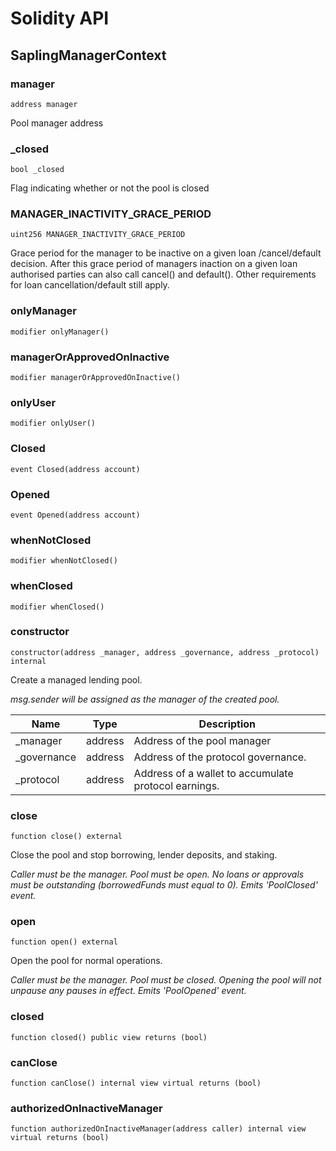 # Solidity API

## SaplingManagerContext

### manager

```solidity
address manager
```

Pool manager address

### _closed

```solidity
bool _closed
```

Flag indicating whether or not the pool is closed

### MANAGER_INACTIVITY_GRACE_PERIOD

```solidity
uint256 MANAGER_INACTIVITY_GRACE_PERIOD
```

Grace period for the manager to be inactive on a given loan /cancel/default decision. 
        After this grace period of managers inaction on a given loan authorised parties
        can also call cancel() and default(). Other requirements for loan cancellation/default still apply.

### onlyManager

```solidity
modifier onlyManager()
```

### managerOrApprovedOnInactive

```solidity
modifier managerOrApprovedOnInactive()
```

### onlyUser

```solidity
modifier onlyUser()
```

### Closed

```solidity
event Closed(address account)
```

### Opened

```solidity
event Opened(address account)
```

### whenNotClosed

```solidity
modifier whenNotClosed()
```

### whenClosed

```solidity
modifier whenClosed()
```

### constructor

```solidity
constructor(address _manager, address _governance, address _protocol) internal
```

Create a managed lending pool.

_msg.sender will be assigned as the manager of the created pool._

| Name | Type | Description |
| ---- | ---- | ----------- |
| _manager | address | Address of the pool manager |
| _governance | address | Address of the protocol governance. |
| _protocol | address | Address of a wallet to accumulate protocol earnings. |

### close

```solidity
function close() external
```

Close the pool and stop borrowing, lender deposits, and staking.

_Caller must be the manager. 
     Pool must be open.
     No loans or approvals must be outstanding (borrowedFunds must equal to 0).
     Emits 'PoolClosed' event._

### open

```solidity
function open() external
```

Open the pool for normal operations.

_Caller must be the manager. 
     Pool must be closed.
     Opening the pool will not unpause any pauses in effect.
     Emits 'PoolOpened' event._

### closed

```solidity
function closed() public view returns (bool)
```

### canClose

```solidity
function canClose() internal view virtual returns (bool)
```

### authorizedOnInactiveManager

```solidity
function authorizedOnInactiveManager(address caller) internal view virtual returns (bool)
```

